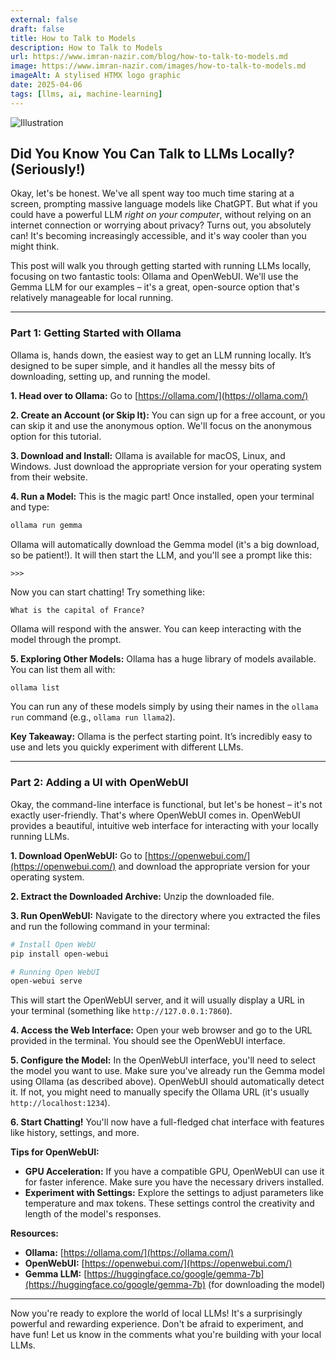 ```yaml
---
external: false
draft: false
title: How to Talk to Models
description: How to Talk to Models
url: https://www.imran-nazir.com/blog/how-to-talk-to-models.md
image: https://www.imran-nazir.com/images/how-to-talk-to-models.md
imageAlt: A stylised HTMX logo graphic
date: 2025-04-06
tags: [llms, ai, machine-learning]
---
```


![Illustration](/images/how-to-talk-to-models.png)

## Did You Know You Can Talk to LLMs Locally? (Seriously!)

Okay, let's be honest. We've all spent way too much time staring at a screen, prompting massive language models like ChatGPT. But
what if you could have a powerful LLM _right on your computer_, without relying on an internet connection or worrying about
privacy? Turns out, you absolutely can! It's becoming increasingly accessible, and it's way cooler than you might think.

This post will walk you through getting started with running LLMs locally, focusing on two fantastic tools: Ollama and OpenWebUI.
We'll use the Gemma LLM for our examples – it's a great, open-source option that's relatively manageable for local running.

---

### Part 1: Getting Started with Ollama

Ollama is, hands down, the easiest way to get an LLM running locally. It’s designed to be super simple, and it handles all the
messy bits of downloading, setting up, and running the model.

**1. Head over to Ollama:** Go to [https://ollama.com/](https://ollama.com/)

**2. Create an Account (or Skip It):** You can sign up for a free account, or you can skip it and use the anonymous option. We'll
focus on the anonymous option for this tutorial.

**3. Download and Install:** Ollama is available for macOS, Linux, and Windows. Just download the appropriate version for your
operating system from their website.

**4. Run a Model:** This is the magic part! Once installed, open your terminal and type:

```bash
ollama run gemma
```

Ollama will automatically download the Gemma model (it's a big download, so be patient!). It will then start the LLM, and
you'll see a prompt like this:

```
>>>
```

Now you can start chatting! Try something like:

```
What is the capital of France?
```

Ollama will respond with the answer. You can keep interacting with the model through the prompt.

**5. Exploring Other Models:** Ollama has a huge library of models available. You can list them all with:

```bash
ollama list
```

You can run any of these models simply by using their names in the `ollama run` command (e.g., `ollama run llama2`).

**Key Takeaway:** Ollama is the perfect starting point. It’s incredibly easy to use and lets you quickly experiment with different
LLMs.

---

### Part 2: Adding a UI with OpenWebUI

Okay, the command-line interface is functional, but let's be honest – it's not exactly user-friendly. That's where OpenWebUI comes
in. OpenWebUI provides a beautiful, intuitive web interface for interacting with your locally running LLMs.

**1. Download OpenWebUI:** Go to [https://openwebui.com/](https://openwebui.com/) and download the appropriate version for your
operating system.

**2. Extract the Downloaded Archive:** Unzip the downloaded file.

**3. Run OpenWebUI:** Navigate to the directory where you extracted the files and run the following command in your terminal:

```bash
# Install Open WebU
pip install open-webui

# Running Open WebUI
open-webui serve
```

This will start the OpenWebUI server, and it will usually display a URL in your terminal (something like
`http://127.0.0.1:7860`).

**4. Access the Web Interface:** Open your web browser and go to the URL provided in the terminal. You should see the OpenWebUI
interface.

**5. Configure the Model:** In the OpenWebUI interface, you'll need to select the model you want to use. Make sure you've already
run the Gemma model using Ollama (as described above). OpenWebUI should automatically detect it. If not, you might need to
manually specify the Ollama URL (it's usually `http://localhost:1234`).

**6. Start Chatting!** You'll now have a full-fledged chat interface with features like history, settings, and more.

**Tips for OpenWebUI:**

- **GPU Acceleration:** If you have a compatible GPU, OpenWebUI can use it for faster inference. Make sure you have the
  necessary drivers installed.
- **Experiment with Settings:** Explore the settings to adjust parameters like temperature and max tokens. These settings
  control the creativity and length of the model's responses.

**Resources:**

- **Ollama:** [https://ollama.com/](https://ollama.com/)
- **OpenWebUI:** [https://openwebui.com/](https://openwebui.com/)
- **Gemma LLM:** [https://huggingface.co/google/gemma-7b](https://huggingface.co/google/gemma-7b) (for downloading the model)

---

Now you're ready to explore the world of local LLMs! It's a surprisingly powerful and rewarding experience. Don't be afraid to experiment, and have fun! Let us know in the comments what you're building with your local LLMs.
